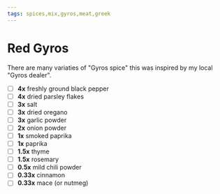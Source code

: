 ```yaml
---
tags: spices,mix,gyros,meat,greek
---
```


# Red Gyros

There are many variaties of "Gyros spice" this was inspired by my local "Gyros dealer". 

- [ ] __4x__     freshly ground black pepper
- [ ] __4x__     dried parsley flakes
- [ ] __3x__     salt
- [ ] __3x__     dried oregano
- [ ] __3x__     garlic powder
- [ ] __2x__     onion powder
- [ ] __1x__     smoked paprika
- [ ] __1x__     paprika
- [ ] __1.5x__   thyme
- [ ] __1.5x__   rosemary
- [ ] __0.5x__   mild chili powder
- [ ] __0.33x__  cinnamon
- [ ] __0.33x__  mace (or nutmeg)
